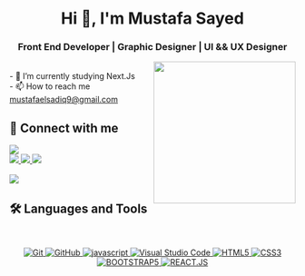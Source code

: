 <h1 align="center">Hi 👋, I'm Mustafa Sayed</h1>
<h3 align="center">Front End Developer | Graphic Designer | UI && UX Designer</h3>
<img align="right" src="https://user-images.githubusercontent.com/63050133/156676671-d5b2e362-97d4-4404-9447-dd71ddfea82f.gif" width = "250px"/>
<br>
- 🌱 I’m currently studying Next.Js
<br>
- 📫 How to reach me <a href="https://mustafaelsadiq9@gmail.com">mustafaelsadiq9@gmail.com</a>

<br>

## 📩 Connect with me
<p align="left">
    <!-- ### Link The Gmail ### -->
    <a href="mailto:mustafaelsadiq9@gmail.com" title="Gmail">
    <img src="https://img.shields.io/badge/Gmail-D14836?style=for-the-badge&logo=gmail&logoColor=white"/>
    </a>
    <br>
    <!-- ### Link The Facebook ### -->
    <a href="https://www.facebook.com/profile.php?id=100070056490492" title="Facebook">
    <img src="https://img.shields.io/badge/Facebook-1877F2?style=for-the-badge&logo=facebook&logoColor=white"/>
    </a>
    <!-- ### Link The Instagram ### -->
    <a href="https://www.instagram.com/d3rwish_19/" title="Instagram">
    <img src="https://img.shields.io/badge/Instagram-E4405F?style=for-the-badge&logo=instagram&logoColor=white"/>
    </a>
    <!-- ### Link The Twitter ### -->
    <a href="https://twitter.com/Mustafa_Elsadiq" title="Titter">
    <img src="https://img.shields.io/badge/Twitter-1DA1F2?style=for-the-badge&logo=twitter&logoColor=white"/>
    </a>
    <br>
    <br>
    <!-- ### Link The Linked In ### -->
    <a href="https://www.linkedin.com/in/mustafa-sayed-65a40027a/" title="LinkedIn">
    <img src="https://img.shields.io/badge/LinkedIn-0077B5?style=for-the-badge&logo=linkedin&logoColor=white"/>
    </a>  
</p>

## 🛠 Languages and Tools
<br>
<p align="center">
    <!-- ### Git ### -->
    <a href="https://git-scm.com/" title="Git">
    <img src="https://img.shields.io/badge/git-%23F05033.svg?style=for-the-badge&logo=git&logoColor=white" alt="Git">
    <!-- ### Github ### -->
    </a>
    <a href="https://github.com/" title="GitHub">
    <img src="https://img.shields.io/badge/github-%23121011.svg?style=for-the-badge&logo=github&logoColor=white" alt="GitHub">
    </a>
    <!-- ### Java Script ### -->
    <a href="https://www.javascript.com" title="javascript">
    <img src="https://img.shields.io/badge/javascript-3670A0?style=for-the-badge&logo=javascript&logoColor=ffdd54" alt="javascript">
    </a>
    <!-- ### Visual Studio ### -->
    <a href="https://code.visualstudio.com/" title="Visual Studio Code">
    <img src="https://img.shields.io/badge/Visual%20Studio%20Code-0078d7.svg?style=for-the-badge&logo=visual-studio-code&logoColor=white" alt="Visual Studio Code">
    </a>
     <!-- ### Html ### -->
    <a href="https://www.w3.org/TR/html5/" title="HTML5">
    <img src="https://img.shields.io/badge/html5-%23E34F26.svg?style=for-the-badge&logo=html5&logoColor=white" alt="HTML5">
    </a>
     <!-- ### Css ### -->
    <a href="https://www.w3.org/Style/CSS/" title="CSS3">
    <img src="https://img.shields.io/badge/css3-%23157122B6.svg?style=for-the-badge&logo=css3&logoColor=white" alt="CSS3">
    </a>
     <!-- ### BOOTSTRAP5 ### -->
    <a href="https://getbootstrap.com/" title="BOOTSTRAP5">
    <img src="https://img.shields.io/badge/Bootstrap-563D7C?style=for-the-badge&logo=bootstrap&logoColor=white" alt="BOOTSTRAP5">
    </a>
     <!-- ### REACT JS ### -->
    <a href="https://react.dev/" title="REACT.JS">
    <img src="https://img.shields.io/badge/React-20232A?style=for-the-badge&logo=react&logoColor=61DAFB" alt="REACT.JS">
    </a>
</p>

